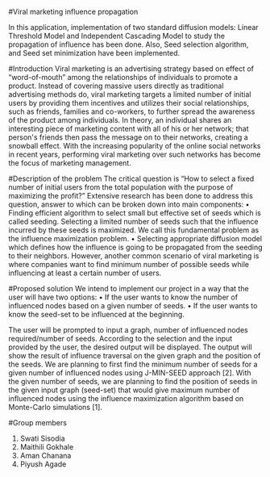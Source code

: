 #Viral marketing influence propagation

In this application, implementation of two standard diffusion models: Linear Threshold Model and Independent Cascading Model to study the propagation of influence has been done. Also, Seed selection algorithm, and Seed set minimization have been implemented.


#Introduction
Viral marketing is an advertising strategy based on effect of “word-of-mouth” among the relationships of individuals to promote a product. Instead of covering massive users directly as traditional advertising methods do, viral marketing targets a limited number of initial users  by providing them incentives and utilizes their social relationships, such as friends, families and co-workers, to further spread the awareness of the product among individuals. In theory, an individual shares an interesting piece of marketing content with all of his or her network; that person's friends then pass the message on to their networks, creating a snowball effect. With the increasing popularity of the online social networks in recent years, performing viral marketing over such networks has become the focus of marketing management.	

#Description of the problem
The critical question is “How to select a fixed number of initial users from the total population with the purpose of maximizing the profit?” Extensive research has been done to address this question, answer to which can be broken down into main components:
•	Finding efficient algorithm to select small but effective set of seeds which is called seeding.
Selecting a limited number of seeds such that the influence incurred by these seeds is maximized. We call this fundamental problem as the influence maximization problem.
•	Selecting appropriate diffusion model which defines how the influence is going to be propagated from the seeding to their neighbors.
However, another common scenario of viral marketing is where companies want to find minimum number of possible seeds while influencing at least a certain number of users.	

#Proposed solution
We intend to implement our project in a way that the user will have two options:
•	If the user wants to know the number of influenced nodes based on a given number of seeds.
•	If the user wants to know the seed-set to be influenced at the beginning.

The user will be prompted to input a graph, number of influenced nodes required/number of seeds. According to the selection and the input provided by the user, the desired output will be displayed. The output will show the result of influence traversal on the given graph and the position of the seeds. We are planning to first find the minimum number of seeds for a given number of influenced nodes using J-MIN-SEED approach [2]. With the given number of seeds, we are planning to find the position of seeds in the given input graph (seed-set) that would give maximum number of influenced nodes using the influence maximization algorithm based on Monte-Carlo simulations [1].


#Group members
1. Swati Sisodia
2. Maithili Gokhale
3. Aman Chanana
4. Piyush Agade
